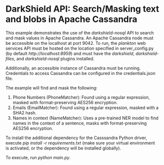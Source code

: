 # DarkShield API: Search/Masking text and blobs in Apache Cassandra

This example demonstrates the use of the *darkshield-nosql* API to search and 
mask values in Apache Cassandra.
An Apache Cassandra node must be accessible on the localhost at port 9042.
To run, the *plankton* web services API must be hosted on
the location specified in server_config.py (by default *http://localhost:8959*) and must have the *darkshield*,  *darkshield-files*, and *darkshield-nosql* 
plugins installed.

Additionally, an accessible instance of Cassandra must be running. Credentials to access Cassandra can be configured in the credentials.json file.

The example will find and mask the following:

1.  Phone Numbers (PhoneMatcher): Found using a regular expression, masked with format-preserving AES256 encryption.
2.  Emails (EmailMatcher): Found using a regular expression, masked with a SHA2 hash.
3.  Names in context (NameMatcher): Uses a pre-trained NER model to find names in the context of a sentence, masks with format-preserving AES256 encryption.

To install the additional dependency for the Casssandra Python driver, execute *pip install -r requirements.txt* 
(make sure your virtual environment is activated, or the dependency will 
be installed globally).

To execute, run *python main.py*.
